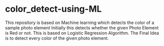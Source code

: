 # color_detect-using-ML
This repository is based on Machine learning which detects the color of a sample photo element
Initially this detects whether the given Photo Element is Red or not.
This is based on Logistic Regression Algorithm.
The Final Idea is to detect every color of the given photo element.
